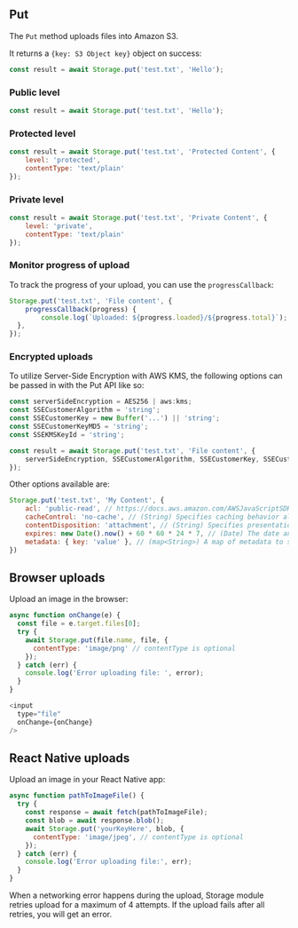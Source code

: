## Put
The `Put` method uploads files into Amazon S3.

It returns a `{key: S3 Object key}` object on success:

```javascript
const result = await Storage.put('test.txt', 'Hello');
```

### Public level

```javascript
const result = await Storage.put('test.txt', 'Hello');
```

### Protected level

```javascript
const result = await Storage.put('test.txt', 'Protected Content', {
    level: 'protected',
    contentType: 'text/plain'
});
```

### Private level

```javascript
const result = await Storage.put('test.txt', 'Private Content', {
    level: 'private',
    contentType: 'text/plain'
});
```

### Monitor progress of upload

To track the progress of your upload, you can use the ```progressCallback```: 

```javascript
Storage.put('test.txt', 'File content', {
    progressCallback(progress) {
        console.log(`Uploaded: ${progress.loaded}/${progress.total}`);
  },
});
```
### Encrypted uploads

To utilize Server-Side Encryption with AWS KMS, the following options can be passed in with the Put API like so:

```javascript
const serverSideEncryption = AES256 | aws:kms;
const SSECustomerAlgorithm = 'string';
const SSECustomerKey = new Buffer('...') || 'string';
const SSECustomerKeyMD5 = 'string';
const SSEKMSKeyId = 'string';

const result = await Storage.put('test.txt', 'File content', {
    serverSideEncryption, SSECustomerAlgorithm, SSECustomerKey, SSECustomerKeyMD5, SSEKMSKeyId
});
```

Other options available are:

```javascript
Storage.put('test.txt', 'My Content', {
    acl: 'public-read', // https://docs.aws.amazon.com/AWSJavaScriptSDK/latest/AWS/S3.html#upload-property
    cacheControl: 'no-cache', // (String) Specifies caching behavior along the request/reply chain
    contentDisposition: 'attachment', // (String) Specifies presentational information for the object
    expires: new Date().now() + 60 * 60 * 24 * 7, // (Date) The date and time at which the object is no longer cacheable. ISO-8601 string, or a UNIX timestamp in seconds
    metadata: { key: 'value' }, // (map<String>) A map of metadata to store with the object in S3.
})
```

## Browser uploads
Upload an image in the browser:

```javascript
async function onChange(e) {
  const file = e.target.files[0];
  try {
    await Storage.put(file.name, file, {
      contentType: 'image/png' // contentType is optional
    });
  } catch (err) {
    console.log('Error uploading file: ', error);
  }  
}

<input
  type="file"
  onChange={onChange}
/>
```

## React Native uploads
Upload an image in your React Native app:

```javascript
async function pathToImageFile() {
  try {
    const response = await fetch(pathToImageFile);
    const blob = await response.blob();
    await Storage.put('yourKeyHere', blob, {
      contentType: 'image/jpeg', // contentType is optional
    });
  } catch (err) {
    console.log('Error uploading file:', err);
  }
}
```

When a networking error happens during the upload, Storage module retries upload for a maximum of 4 attempts. If the upload fails after all retries, you will get an error.
